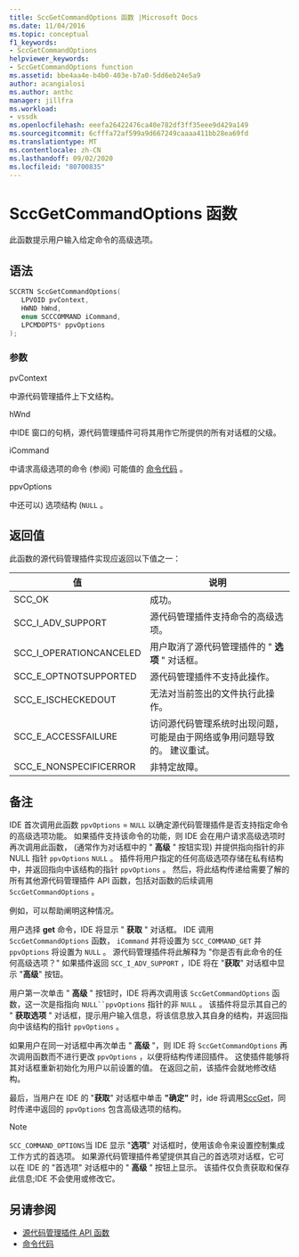 ```yaml
---
title: SccGetCommandOptions 函数 |Microsoft Docs
ms.date: 11/04/2016
ms.topic: conceptual
f1_keywords:
- SccGetCommandOptions
helpviewer_keywords:
- SccGetCommandOptions function
ms.assetid: bbe4aa4e-b4b0-403e-b7a0-5dd6eb24e5a9
author: acangialosi
ms.author: anthc
manager: jillfra
ms.workload:
- vssdk
ms.openlocfilehash: eeefa26422476ca40e782df3ff35eee9d429a149
ms.sourcegitcommit: 6cfffa72af599a9d667249caaaa411bb28ea69fd
ms.translationtype: MT
ms.contentlocale: zh-CN
ms.lasthandoff: 09/02/2020
ms.locfileid: "80700835"
---
```

# <a name="sccgetcommandoptions-function"></a>SccGetCommandOptions 函数
此函数提示用户输入给定命令的高级选项。

## <a name="syntax"></a>语法

```cpp
SCCRTN SccGetCommandOptions(
   LPVOID pvContext,
   HWND hWnd,
   enum SCCCOMMAND iCommand,
   LPCMDOPTS* ppvOptions
);
```

### <a name="parameters"></a>参数
 pvContext

中源代码管理插件上下文结构。

 hWnd

中IDE 窗口的句柄，源代码管理插件可将其用作它所提供的所有对话框的父级。

 iCommand

中请求高级选项的命令 (参阅) 可能值的 [命令代码](../extensibility/command-code-enumerator.md) 。

 ppvOptions

中还可以) 选项结构 (`NULL` 。

## <a name="return-value"></a>返回值
 此函数的源代码管理插件实现应返回以下值之一：

|值|说明|
|-----------|-----------------|
|SCC_OK|成功。|
|SCC_I_ADV_SUPPORT|源代码管理插件支持命令的高级选项。|
|SCC_I_OPERATIONCANCELED|用户取消了源代码管理插件的 " **选项** " 对话框。|
|SCC_E_OPTNOTSUPPORTED|源代码管理插件不支持此操作。|
|SCC_E_ISCHECKEDOUT|无法对当前签出的文件执行此操作。|
|SCC_E_ACCESSFAILURE|访问源代码管理系统时出现问题，可能是由于网络或争用问题导致的。 建议重试。|
|SCC_E_NONSPECIFICERROR|非特定故障。|

## <a name="remarks"></a>备注
 IDE 首次调用此函数 `ppvOptions` = `NULL` 以确定源代码管理插件是否支持指定命令的高级选项功能。 如果插件支持该命令的功能，则 IDE 会在用户请求高级选项时再次调用此函数， (通常作为对话框中的 " **高级** " 按钮实现) 并提供指向指针的非 NULL 指针 `ppvOptions` `NULL` 。 插件将用户指定的任何高级选项存储在私有结构中，并返回指向中该结构的指针 `ppvOptions` 。 然后，将此结构传递给需要了解的所有其他源代码管理插件 API 函数，包括对函数的后续调用 `SccGetCommandOptions` 。

 例如，可以帮助阐明这种情况。

 用户选择 **get** 命令，IDE 将显示 " **获取** " 对话框。 IDE 调用 `SccGetCommandOptions` 函数， `iCommand` 并将设置为 `SCC_COMMAND_GET` 并 `ppvOptions` 将设置为 `NULL` 。 源代码管理插件将此解释为 "你是否有此命令的任何高级选项？" 如果插件返回 `SCC_I_ADV_SUPPORT` ，IDE 将在 "**获取**" 对话框中显示 "**高级**" 按钮。

 用户第一次单击 " **高级** " 按钮时，IDE 将再次调用该 `SccGetCommandOptions` 函数，这一次是指指向 `NULL``ppvOptions` 指针的非 `NULL` 。 该插件将显示其自己的 " **获取选项** " 对话框，提示用户输入信息，将该信息放入其自身的结构，并返回指向中该结构的指针 `ppvOptions` 。

 如果用户在同一对话框中再次单击 " **高级** "，则 IDE 将 `SccGetCommandOptions` 再次调用函数而不进行更改 `ppvOptions` ，以便将结构传递回插件。 这使插件能够将其对话框重新初始化为用户以前设置的值。 在返回之前，该插件会就地修改结构。

 最后，当用户在 IDE 的 "**获取**" 对话框中单击 **"确定"** 时，ide 将调用[SccGet](../extensibility/sccget-function.md)，同时传递中返回的 `ppvOptions` 包含高级选项的结构。

> [!NOTE]
> `SCC_COMMAND_OPTIONS`当 IDE 显示 "**选项**" 对话框时，使用该命令来设置控制集成工作方式的首选项。 如果源代码管理插件希望提供其自己的首选项对话框，它可以在 IDE 的 "首选项" 对话框中的 " **高级** " 按钮上显示。 该插件仅负责获取和保存此信息;IDE 不会使用或修改它。

## <a name="see-also"></a>另请参阅
- [源代码管理插件 API 函数](../extensibility/source-control-plug-in-api-functions.md)
- [命令代码](../extensibility/command-code-enumerator.md)
